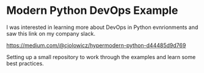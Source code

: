 # Modern Python DevOps Example

I was interested in learning more about DevOps in Python evnrionments and saw this link on my company slack.

https://medium.com/@cjolowicz/hypermodern-python-d44485d9d769

Setting up a small repository to work through the examples and learn some best practices.
